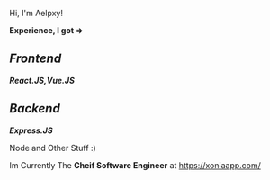 Hi, I'm Aelpxy!

**Experience, I got =>**

*Frontend*
----------------------
***React.JS,Vue.JS***

*Backend*
----------------------
***Express.JS***

Node and Other Stuff :)

Im Currently The **Cheif Software Engineer** at 
https://xoniaapp.com/

